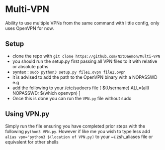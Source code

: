 # Multi-VPN
Ability to use multiple VPNs from the same command with little config, only uses OpenVPN for now.

## Setup
- clone the repo with `git clone https://github.com/NxtDaemon/Multi-VPN` 
- you should run the setup.py first passing all VPN files to it with relative or absolute paths 
- syntax : `sudo python3 setup.py file1.ovpn file2.ovpn`
- it is advised to add the path to the OpenVPN binary with a NOPASSWD e.g 
- add the following to your /etc/sudoers file [ $(Username) ALL=(all) NOPASSWD: $(which openvpn) ]
- Once this is done you can run the `VPN.py` file without sudo 

## Using VPN.py 
Simply run the file ensuring you have completed prior steps with the following `python3 VPN.py`.
However if like me you wish to type less add `alias vpn="python3 $(location of VPN.py)` to your ~/.zsh_aliases file or equivalent for other shells 
